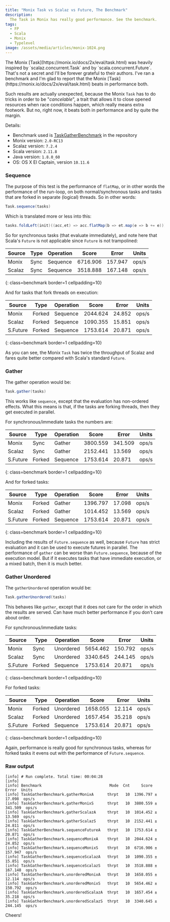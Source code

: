 ```yaml
---
title: "Monix Task vs Scalaz vs Future, The Benchmark"
description:
  The Task in Monix has really good performance. See the benchmark.
tags:
  - FP
  - Scala
  - Monix
  - Typelevel
image: /assets/media/articles/monix-1024.png
---
```


<p class="intro withcap" markdown='1'>The Monix [Task](https://monix.io/docs/2x/eval/task.html) was heavily inspired by `scalaz.concurrent.Task` and by `scala.concurrent.Future`. That's not a secret and I'll be forever grateful to their authors. I've ran a benchmark and I'm glad to report that the Monix [Task](https://monix.io/docs/2x/eval/task.html) beats in performance both.</p>

Such results are actually unexpected, because the Monix `Task` has to
do tricks in order to be "*cancelable*", a trait that allows it to
close opened resources when race conditions happen, which really means
extra footwork. But no, right now, it beats both in performance and by
quite the margin.

Details:

- Benchmark used is
  [TaskGatherBenchmark](https://github.com/monixio/monix/blob/v2.0-RC13/benchmarks/src/main/scala/monix/TaskGatherBenchmark.scala)
  in the repository
- Monix version: `2.0-RC13`
- Scalaz version: `7.2.4`
- Scala version: `2.11.8`
- Java version: `1.8.0_60`
- OS: OS X El Captain, version `10.11.6`

### Sequence

The purpose of this test is the performance of `flatMap`, or in other
words the performance of the run-loop, on both normal/synchronous
tasks and tasks that are forked in separate (logical) threads. So in
other words:

```scala
Task.sequence(tasks)
```

Which is translated more or less into this:

```scala
tasks.foldLeft(init)((acc,et) => acc.flatMap(b => et.map(e => b += e)))
```

So for synchronous tasks (that evaluate immediately), and note here
that Scala's `Future` is not applicable since `Future` is not
trampolined:

| Source | Type | Operation | Score | Error | Units |
|--------|------|-----------|-------|-------|-------|
| Monix | Sync | Sequence | 6716.906 | 157.947 | ops/s |
| Scalaz | Sync | Sequence | 3518.888 | 167.148 | ops/s |
{: class=benchmark border=1 cellpadding=10}

And for tasks that fork threads on execution:

| Source | Type | Operation | Score | Error | Units |
|--------|------|-----------|-------|-------|-------|
| Monix | Forked | Sequence | 2044.624 | 24.852 | ops/s |
| Scalaz | Forked | Sequence | 1090.355 | 15.851 | ops/s |
| S.Future | Forked | Sequence | 1753.614 | 20.871 | ops/s |
{: class=benchmark border=1 cellpadding=10}

As you can see, the Monix `Task` has twice the throughput of Scalaz
and fares quite better compared with Scala's standard `Future`.

### Gather

The gather operation would be:

```scala
Task.gather(tasks)
```

This works like `sequence`, except that the evaluation has non-ordered
effects. What this means is that, if the tasks are forking threads,
then they get executed in parallel.

For synchronous/immediate tasks the numbers are:

| Source | Type | Operation | Score | Error | Units |
|--------|------|-----------|-------|-------|-------|
| Monix | Sync | Gather | 3800.559 | 341.509 | ops/s |
| Scalaz | Sync | Gather | 2152.441 | 13.569 | ops/s |
| S.Future | Forked | Sequence | 1753.614 | 20.871 | ops/s |
{: class=benchmark border=1 cellpadding=10}

And for forked tasks:

| Source | Type | Operation | Score | Error | Units |
|--------|------|-----------|-------|-------|-------|
| Monix | Forked | Gather | 1396.797 | 17.098 | ops/s |
| Scalaz | Forked | Gather | 1014.452 | 13.569 | ops/s |
| S.Future | Forked | Sequence | 1753.614 | 20.871 | ops/s |
{: class=benchmark border=1 cellpadding=10}

Including the results of `Future.sequence` as well, because `Future`
has strict evaluation and it can be used to execute futures in
parallel. The performance of `gather` can be worse than
`Future.sequence`, because of the execution model. But if it executes
tasks that have immediate execution, or a mixed batch, then it is much
better.

### Gather Unordered

The `gatherUnordered` operation would be:

```scala
Task.gatherUnordered(tasks)
```

This behaves like `gather`, except that it does not care for the order
in which the results are served. Can have much better performance if
you don't care about order.

For synchronous/immediate tasks:

| Source | Type | Operation | Score | Error | Units |
|--------|------|-----------|-------|-------|-------|
| Monix | Sync | Unordered | 5654.462 | 150.792 | ops/s |
| Scalaz | Sync | Unordered | 3340.645 | 244.145 | ops/s |
| S.Future | Forked | Sequence | 1753.614 | 20.871 | ops/s |
{: class=benchmark border=1 cellpadding=10}

For forked tasks:

| Source | Type | Operation | Score | Error | Units |
|--------|------|-----------|-------|-------|-------|
| Monix | Forked | Unordered | 1658.055 | 12.114 | ops/s |
| Scalaz | Forked | Unordered | 1657.454 | 35.218 | ops/s |
| S.Future | Forked | Sequence | 1753.614 | 20.871 | ops/s |
{: class=benchmark border=1 cellpadding=10}

Again, performance is really good for synchronous tasks, whereas for
forked tasks it evens out with the performance of `Future.sequence`.

### Raw output

```
[info] # Run complete. Total time: 00:04:28
[info]
[info] Benchmark                              Mode  Cnt     Score     Error  Units
[info] TaskGatherBenchmark.gatherMonixA      thrpt   10  1396.797 ±  17.098  ops/s
[info] TaskGatherBenchmark.gatherMonixS      thrpt   10  3800.559 ± 341.509  ops/s
[info] TaskGatherBenchmark.gatherScalazA     thrpt   10  1014.452 ±  13.569  ops/s
[info] TaskGatherBenchmark.gatherScalazS     thrpt   10  2152.441 ±  24.811  ops/s
[info] TaskGatherBenchmark.sequenceFutureA   thrpt   10  1753.614 ±  20.871  ops/s
[info] TaskGatherBenchmark.sequenceMonixA    thrpt   10  2044.624 ±  24.852  ops/s
[info] TaskGatherBenchmark.sequenceMonixS    thrpt   10  6716.906 ± 157.947  ops/s
[info] TaskGatherBenchmark.sequenceScalazA   thrpt   10  1090.355 ±  15.851  ops/s
[info] TaskGatherBenchmark.sequenceScalazS   thrpt   10  3518.888 ± 167.148  ops/s
[info] TaskGatherBenchmark.unorderedMonixA   thrpt   10  1658.055 ±  12.114  ops/s
[info] TaskGatherBenchmark.unorderedMonixS   thrpt   10  5654.462 ± 150.792  ops/s
[info] TaskGatherBenchmark.unorderedScalazA  thrpt   10  1657.454 ±  35.218  ops/s
[info] TaskGatherBenchmark.unorderedScalazS  thrpt   10  3340.645 ± 244.145  ops/s
```

Cheers!
